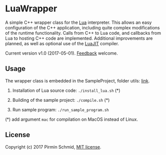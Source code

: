 LuaWrapper
==========

A simple C++ wrapper class for the [Lua][lua] interpreter. This allows an easy configuration of the C++ application, including quite complex modifications of the runtime functionality. Calls from C++ to Lua code, and callbacks from Lua to hosting C++ code are implemented. Additional improvements are planned, as well as optional use of the [LuaJIT][luajit] compiler.

Current version v1.0 (2017-05-01).  [Feedback][feedback] welcome.


Usage
-----

The wrapper class is embedded in the SampleProject, folder utils: [link][link].

1) Installation of Lua source code: ```./install_lua.sh``` (*)

2) Building of the sample project: ```./compile.sh``` (*)

3) Run sample program: ```./run_sample_program.sh```

(*) add argument ```mac``` for compilation on MacOS instead of Linux.


License
-------

Copyright (c) 2017 Pirmin Schmid, [MIT license][license].

[lua]:https://www.lua.org
[luajit]:http://luajit.org
[link]:src/SampleProject/utils
[license]:https://github.com/pirminschmid/CppToolbox/LuaWrapper/tree/master/LICENSE
[feedback]:mailto:mailbox@pirmin-schmid.ch?subject=LuaWrapper
